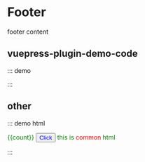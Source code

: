 # Footer

footer content

## vuepress-plugin-demo-code

::: demo
<template>
   <div>
    {{msg}} -- {{count}}
    <button class="animated shake infinite" @click="onClick">Click me!</button>
   </div>
</template>

<script>
export default {
  data(){
    return{
      msg: "Hello",
      count: 0
    }
  },
    methods: {
        onClick(){
          this.count++
        }
    },
}
</script>

<style>
button {
    color: blue;
}
</style>
:::

## other

::: demo html
<p class="common-html">
    {{count}} <button @click="onClick">Click</button>
    this is <span style="color: red;">common</span> html
</p>

<script>
export default {
  data(){
    return{
      msg: "Hello",
      count: 0
    }
  },
  methods: {
      onClick(){
        this.count++
      }
  },
}
</script>

<style>
.common-html {
    color: green;
}
</style>
:::
